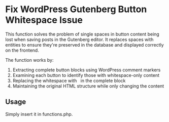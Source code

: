 # Fix WordPress Gutenberg Button Whitespace Issue

This function solves the problem of single spaces in button content being lost when saving posts in the Gutenberg editor. It replaces spaces with &nbsp; entities to ensure they're preserved in the database and displayed correctly on the frontend.

The function works by:
1. Extracting complete button blocks using WordPress comment markers
2. Examining each button to identify those with whitespace-only content
3. Replacing the whitespace with &nbsp; in the complete block
4. Maintaining the original HTML structure while only changing the content

## Usage
Simply insert it in functions.php.
